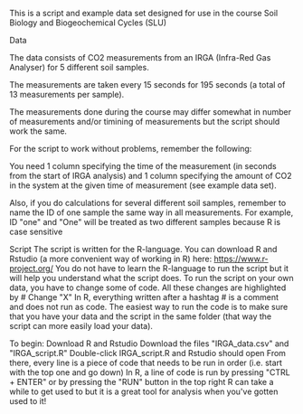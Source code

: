 This is a script and example data set designed for use in the course Soil Biology and Biogeochemical Cycles (SLU)

Data

The data consists of CO2 measurements from an IRGA (Infra-Red Gas Analyser) for 5 different soil samples.

The measurements are taken every 15 seconds for 195 seconds (a total of 13 measurements per sample).

The measurements done during the course may differ somewhat in number of measurements and/or timining of measurements but the script should work the same.

For the script to work without problems, remember the following:

You need 1 column specifying the time of the measurement (in seconds from the start of IRGA analysis) and 1 column specifying the amount of CO2 in the system at the given time of measurement (see example data set).

Also, if you do calculations for several different soil samples, remember to name the ID of one sample the same way in all measurements. For example, ID "one" and "One" will be treated as two different samples because R is case sensitive

Script
The script is written for the R-language. You can download R and Rstudio (a more convenient way of working in R) here: https://www.r-project.org/
You do not have to learn the R-language to run the script but it will help you understand what the script does.
To run the script on your own data, you have to change some of code. All these changes are highlighted by # Change "X"
In R, everything written after a hashtag # is a comment and does not run as code.
The easiest way to run the code is to make sure that you have your data and the script in the same folder (that way the script can more easily load your data).

To begin:
Download R and Rstudio
Download the files "IRGA_data.csv" and "IRGA_script.R"
Double-click IRGA_script.R and Rstudio should open
From there, every line is a piece of code that needs to be run in order (i.e. start with the top one and go down)
In R, a line of code is run by pressing "CTRL + ENTER" or by pressing the "RUN" button in the top right
R can take a while to get used to but it is a great tool for analysis when you've gotten used to it!
